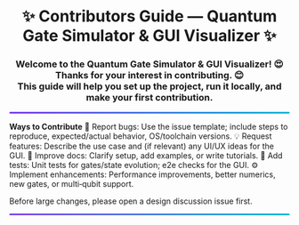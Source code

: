 <div align="center">
  <h1>✨ Contributors Guide — Quantum Gate Simulator & GUI Visualizer ✨</h1>
  <h3>
    Welcome to the Quantum Gate Simulator & GUI Visualizer! 😍<br>
    Thanks for your interest in contributing. 😊<br>
    This guide will help you set up the project, run it locally, and make your first contribution.
  </h3>
</div>


<p align="center">
  <svg width="100%" height="8" viewBox="0 0 1200 8" xmlns="http://www.w3.org/2000/svg" role="img" aria-label="divider">
    <defs>
      <linearGradient id="qgrad" x1="0" y1="0" x2="1" y2="0">
        <stop offset="0%" stop-color="#7C3AED"/>
        <stop offset="100%" stop-color="#06B6D4"/>
      </linearGradient>
    </defs>
    <rect x="0" y="0" width="1200" height="8" rx="4" fill="url(#qgrad)"/>
  </svg>
</p>


**Ways to Contribute**
🐛 Report bugs: Use the issue template; include steps to reproduce, expected/actual behavior, OS/toolchain versions.
💡 Request features: Describe the use case and (if relevant) any UI/UX ideas for the GUI.
🧹 Improve docs: Clarify setup, add examples, or write tutorials.
🧪 Add tests: Unit tests for gates/state evolution; e2e checks for the GUI.
⚙️ Implement enhancements: Performance improvements, better numerics, new gates, or multi‑qubit support.

Before large changes, please open a design discussion issue first.


<p align="center">
  <svg width="100%" height="8" viewBox="0 0 1200 8" xmlns="http://www.w3.org/2000/svg" role="img" aria-label="divider">
    <defs>
      <linearGradient id="qgrad" x1="0" y1="0" x2="1" y2="0">
        <stop offset="0%" stop-color="#7C3AED"/>
        <stop offset="100%" stop-color="#06B6D4"/>
      </linearGradient>
    </defs>
    <rect x="0" y="0" width="1200" height="8" rx="4" fill="url(#qgrad)"/>
  </svg>
</p>
